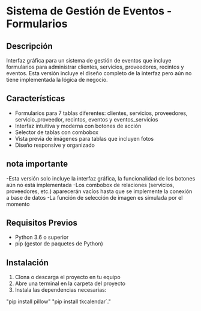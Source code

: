 # Sistema de Gestión de Eventos - Formularios

## Descripción
Interfaz gráfica para un sistema de gestión de eventos que incluye formularios para administrar clientes, servicios, proveedores, recintos y eventos. Esta versión incluye el diseño completo de la interfaz pero aún no tiene implementada la lógica de negocio.

## Características
- Formularios para 7 tablas diferentes: clientes, servicios, proveedores, servicio_proveedor, recintos, eventos y eventos_servicios
- Interfaz intuitiva y moderna con botones de acción
- Selector de tablas con combobox
- Vista previa de imágenes para tablas que incluyen fotos
- Diseño responsive y organizado

## nota importante 
-Esta versión solo incluye la interfaz gráfica, la funcionalidad de los botones aún no está implementada
-Los combobox de relaciones (servicios, proveedores, etc.) aparecerán vacíos hasta que se implemente la conexión a base de datos
-La función de selección de imagen es simulada por el momento

## Requisitos Previos
- Python 3.6 o superior
- pip (gestor de paquetes de Python)

## Instalación
1. Clona o descarga el proyecto en tu equipo
2. Abre una terminal en la carpeta del proyecto
3. Instala las dependencias necesarias:

"pip install pillow"
"pip install tkcalendar`."
